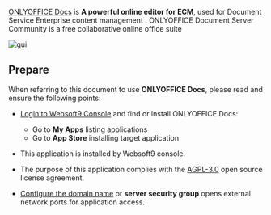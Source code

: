 [ONLYOFFICE Docs](https://www.onlyoffice.com/) is **A powerful online editor for ECM**, used for Document Service Enterprise content management . ONLYOFFICE Document Server Community is a free collaborative online office suite


![gui](https://libs.websoft9.com/Websoft9/DocsPicture/zh/onlyoffice/onlyofficedocs-gui-websoft9.png)


## Prepare

When referring to this document to use **ONLYOFFICE Docs**, please read and ensure the following points:

- [Login to Websoft9 Console](./login-console) and find or install ONLYOFFICE Docs:
  - Go to **My Apps** listing applications 
  - Go to **App Store** installing target application

- This application is installed by Websoft9 console.


- The purpose of this application complies with the [AGPL-3.0](https://opensource.org/licenses/AGPL-3.0) open source license agreement.


- [Configure the domain name](./domain-set) or **server security group** opens external network ports for application access.